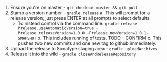 1. Ensure you're on master - `git checkout master && git pull`
1. Stamp a version number - `gradle release`
  a. This will prompt for a release version; just press ENTER at all prompts to select defaults.
    * To instead control via the command line: `gradle release -Prelease.useAutomaticVersion=true -Prelease.releaseVersion=1.0.0 -Prelease.newVersion=1.0.1-SNAPSHOT`
  b. This includes running of tests. TODO - CONFIRM
  c. This pushes two new commits and one new tag to github immediately.
1. Upload the release to Sonatype staging area - `gradle uploadArchives`
1. Release it into the wild - `gradle closeAndReleaseRepository`


